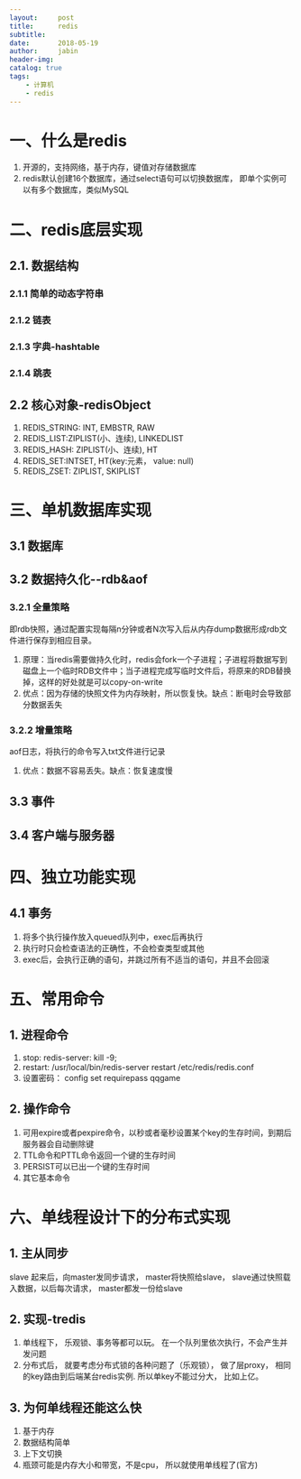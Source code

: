 ```yaml
---
layout:     post
title:      redis
subtitle:   
date:       2018-05-19
author:     jabin
header-img: 
catalog: true
tags:
    - 计算机
    - redis
--- 
```


# 一、什么是redis
1. 开源的，支持网络，基于内存，键值对存储数据库
2. redis默认创建16个数据库，通过select语句可以切换数据库， 即单个实例可以有多个数据库，类似MySQL

# 二、redis底层实现
## 2.1. 数据结构
### 2.1.1 简单的动态字符串
### 2.1.2 链表
### 2.1.3 字典-hashtable
### 2.1.4 跳表

## 2.2 核心对象-redisObject
1. REDIS_STRING: INT, EMBSTR, RAW
2. REDIS_LIST:ZIPLIST(小、连续), LINKEDLIST
3. REDIS_HASH: ZIPLIST(小、连续), HT
4. REDIS_SET:INTSET, HT(key:元素， value: null)
5. REDIS_ZSET: ZIPLIST, SKIPLIST

# 三、单机数据库实现
## 3.1 数据库
## 3.2 数据持久化--rdb&aof
### 3.2.1 全量策略
即rdb快照，通过配置实现每隔n分钟或者N次写入后从内存dump数据形成rdb文件进行保存到相应目录。
1. 原理：当redis需要做持久化时，redis会fork一个子进程；子进程将数据写到磁盘上一个临时RDB文件中；当子进程完成写临时文件后，将原来的RDB替换掉，这样的好处就是可以copy-on-write
2. 优点：因为存储的快照文件为内存映射，所以恢复快。缺点：断电时会导致部分数据丢失
### 3.2.2 增量策略
aof日志，将执行的命令写入txt文件进行记录
1. 优点：数据不容易丢失。缺点：恢复速度慢



## 3.3 事件
## 3.4 客户端与服务器

# 四、独立功能实现
## 4.1 事务
1. 将多个执行操作放入queued队列中，exec后再执行
2. 执行时只会检查语法的正确性，不会检查类型或其他
3. exec后，会执行正确的语句，并跳过所有不适当的语句，并且不会回滚


# 五、常用命令
## 1. 进程命令
1. stop: redis-server: kill -9;   
2. restart: /usr/local/bin/redis-server restart /etc/redis/redis.conf
3. 设置密码： config set requirepass qqgame

## 2. 操作命令
1. 可用expire或者pexpire命令，以秒或者毫秒设置某个key的生存时间，到期后服务器会自动删除键
2. TTL命令和PTTL命令返回一个键的生存时间
3. PERSIST可以已出一个键的生存时间
4. 其它基本命令

# 六、单线程设计下的分布式实现
## 1. 主从同步
 slave 起来后，向master发同步请求， master将快照给slave， slave通过快照载入数据，以后每次请求， master都发一份给slave
## 2. 实现-tredis
1. 单线程下， 乐观锁、事务等都可以玩。 在一个队列里依次执行，不会产生并发问题
2. 分布式后， 就要考虑分布式锁的各种问题了（乐观锁）， 做了层proxy， 相同的key路由到后端某台redis实例. 所以单key不能过分大， 比如上亿。
## 3. 为何单线程还能这么快
1. 基于内存
2. 数据结构简单
3. 上下文切换
4. 瓶颈可能是内存大小和带宽，不是cpu， 所以就使用单线程了(官方)

